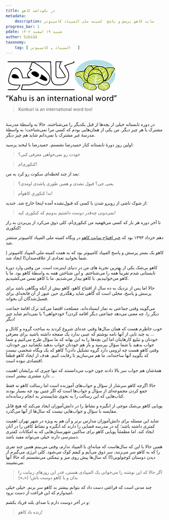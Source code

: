 ```yaml
---
title: در نکوداشت کاهو
metadata: 
    description: سایت کاهو پرسش و پاسخ  کمیته ملی المپیاد کامپیوتر
progress_bar: 1
pdate: شنبه ۱۹ اسفند ۱۴۰۲
author: Sibiāā
taxonomy:
    tag: [ المپیاد , کامپیوتر   ]
---
```

![ لوگوی کاهو وبگاه پرسش و پاسخ المپیاد کامپیوتر ](kahu.webp?classes=center)
<div class="align-center">
</div>
<div class="align-left" dir="ltr" >
<blockquote>
Konkuri is an international word too!
</blockquote>
</div>
</br>
در دوره تابستانه خیلی از بچه‌ها از قبل یکدیگر را می‌شناختند. حالا به واسطهٔ مدرسهٔ مشترک یا هر چیز دیگر.
من یکی از همان‌هایی بودم که کسی مرا نمی‌شناخت؛ به واسطهٔ مدرسهٔ غیر مشترک یا نمی‌دانم شاید هم چیز دیگر. 

اولین روز دورهٔ تابستانه کنار حمیدرضا نشستم. حمیدرضا با لبخند پرسید:

> خودت رو نمی‌خواهی معرفی کنی؟

<!---->

> کنکوری‌ام!

بعد از چند لحظه‌ای سکوت رو کرد به من:

> یعنی چی؟ قبول نشدی و همین طوری پاشدی اومدی؟

<!---->

> نه! کنکوریِ کاهو‌اَم!

از شوک ناشی از روبرو شدن با کسی که قبول‌نشده آمده اینجا خارج شد. خندید:

> نمی‌دونی چه‌قدر دوست داشتیم بدونیم که کنکوری کیه!

تا آخر دوره هر بار که کسی می‌فهمید من کنکوری‌اَم، کلی ذوق می‌کرد از پی‌بردن به راز کنکوری!

دهم خرداد ۱۳۹۳ بود که 
[خبر افتتاح سایت کاهو](https://inoi.ir/1393/03/10/%d8%a7%d9%81%d8%aa%d8%aa%d8%a7%d8%ad-%d8%b3%d8%a7%db%8c%d8%aa-%da%a9%d8%a7%d9%87%d9%88/)
 در وبگاه کمیته ملی المپیاد کامپیوتر منتشر شد.

کاهو یک بستر پرسش و پاسخ المپیاد کامپیوتر بود که به همت کمیته ملی المپیاد کامپیوتر ( شما بخوانید تعدادی از علاقه‌مندان!) ایجاد شد.


کاهو بی‌شک یکی از بهترین تجربهٔ های من در دنیای اینترنت است. من وقتی وارد دورهٔ تابستانی شدم تقریباً همه را می‌شناختم. و این شناختن همه به واسطهٔ کاهو بود. ما با کاهو می‌خوابیدیم. با کاهو بیدار می‌شدیم. ما با کاهو نفس می‌کشیدیم. 

حالا اما پس از نزدیک به ده سال از افتتاح کاهو، کاهو بیش از آنکه وبگاهی باشد برای پرسش و پاسخ، محلی است که گاهی شاید رهگذری حین عبور از آن فاتحه‌ای برای فسیل‌شدگان آن بخواند.

می‌گویند وقتی جماعتی به نماز ایستاده‌اند، مصلحت اقتضا می‌کند ترک اقامهٔ جماعت دیگر را. چه معنی می‌دهد جماعتی دیگر اقامه کردن؟ خودخواهی؟ یا نمی‌دانم شاید چیز دیگر!

خوب خاطرم هست که همان سال‌ها وقتی عده‌ای شروع کردند به ساخت گروه و کانال و ... به چند تایی از آنها نامه‌ نوشتم که عیبی ندارد یک صفحه داشته باشید برای معرفی خودتان و تبلیغ کارهایتان اما این بچه‌ها را به این بهانه که ما سؤال طرح می‌کنیم و شما جواب بدهید یا شما سؤال بپرسید و باز هم خودتان جواب بدهید نکشانید دور خودتان. وقتی کاهو هست چه لزومی دارد گروه تشکیل دادن؟ کاهو که یک وبگاه شخصی نیست که بگویید آنها ساخته‌اند، ما هم می‌سازیم تا رقابت کنیم. هدف از ایجاد کاهو قطعاً اقتصادی نبوده است.

همهٔ‌شان هم جواب سر بالا دادند چون خوب می‌دانستند که تنها چیزی که برایشان اهمیت دارد مشتری بیشتر است ...

حالا اگرچه کاهو سرشار از سؤال و جواب‌های آموزنده است اما رسالت کاهو نه فقط جمع کردن مجموعه‌ای از سؤال و جواب‌ها است که اگر چنین بود چه بسیار بودند کتاب‌هایی که این رسالت را به نحوی شایسته‌تر به انجام رسانده‌اند.

پویایی کاهو  بی‌شک موجی از انگیزه و نشاط را در دانش‌آموزان ایجاد می‌کند که هیچ قابل مقایسه با سؤال‌ و جواب‌هایی نیست که سال‌ها از آنها می‌گذرد.

شاید این مسئله برای دانش‌آموزان مدارس برتر و آن هم به ویژه در شهر تهران اهمیت کمتری داشته باشد؛ که در مدرسه فضایی را دارند که انگیزه و نشاط کافی را در آنان ایجاد کند. اما مطمئناً پویایی کاهو برای ساکنین شهرستان‌هایی که به امکانات کمتری دسترسی دارند خیلی می‌تواند مفید باشد.

همین حالا با این که سال‌هاست که میانه‌ای با المپیاد ندارم، وقتی می‌بینم همین چند نفری را که به کاهو سر می‌زنند، سر ذوق می‌آیم و کیفم کوک می‌شود. کلی انرژی می‌گیرم از دیدن دوستان کوچولویی(!) که سال‌ها پیش  روی میز و نیمکتی می‌نشستم که حالا آنها می‌نشینند.

> اگر حالا که این نوشته را می‌خوانی یک المپیادی هستی، قدر این روزهای زیبایت را بدان و با کاهو دوست باش! (×ـ×)

چند مدتی است که فراغتی دست داد که بتوانم بیشتر به کاهو سر بزنم. خیلی خیلی امیدوارم که این فراغت از دست نرود. 

و در آخر دوست دارم با صدای بلند فریاد بکشم:

> زنده باد کاهو!